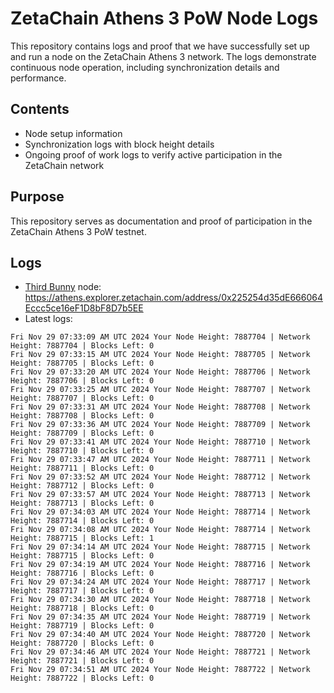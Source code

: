 # ZetaChain Athens 3 PoW Node Logs
This repository contains logs and proof that we have successfully set up and run a node on the ZetaChain Athens 3 network. The logs demonstrate continuous node operation, including synchronization details and performance.

## Contents
- Node setup information
- Synchronization logs with block height details
- Ongoing proof of work logs to verify active participation in the ZetaChain network

## Purpose
This repository serves as documentation and proof of participation in the ZetaChain Athens 3 PoW testnet.

## Logs

- [Third Bunny](https://thirdbunny.xyz/) node: https://athens.explorer.zetachain.com/address/0x225254d35dE666064Eccc5ce16eF1D8bF8D7b5EE
- Latest logs:
```
Fri Nov 29 07:33:09 AM UTC 2024 Your Node Height: 7887704 | Network Height: 7887704 | Blocks Left: 0
Fri Nov 29 07:33:15 AM UTC 2024 Your Node Height: 7887705 | Network Height: 7887705 | Blocks Left: 0
Fri Nov 29 07:33:20 AM UTC 2024 Your Node Height: 7887706 | Network Height: 7887706 | Blocks Left: 0
Fri Nov 29 07:33:25 AM UTC 2024 Your Node Height: 7887707 | Network Height: 7887707 | Blocks Left: 0
Fri Nov 29 07:33:31 AM UTC 2024 Your Node Height: 7887708 | Network Height: 7887708 | Blocks Left: 0
Fri Nov 29 07:33:36 AM UTC 2024 Your Node Height: 7887709 | Network Height: 7887709 | Blocks Left: 0
Fri Nov 29 07:33:41 AM UTC 2024 Your Node Height: 7887710 | Network Height: 7887710 | Blocks Left: 0
Fri Nov 29 07:33:47 AM UTC 2024 Your Node Height: 7887711 | Network Height: 7887711 | Blocks Left: 0
Fri Nov 29 07:33:52 AM UTC 2024 Your Node Height: 7887712 | Network Height: 7887712 | Blocks Left: 0
Fri Nov 29 07:33:57 AM UTC 2024 Your Node Height: 7887713 | Network Height: 7887713 | Blocks Left: 0
Fri Nov 29 07:34:03 AM UTC 2024 Your Node Height: 7887714 | Network Height: 7887714 | Blocks Left: 0
Fri Nov 29 07:34:08 AM UTC 2024 Your Node Height: 7887714 | Network Height: 7887715 | Blocks Left: 1
Fri Nov 29 07:34:14 AM UTC 2024 Your Node Height: 7887715 | Network Height: 7887715 | Blocks Left: 0
Fri Nov 29 07:34:19 AM UTC 2024 Your Node Height: 7887716 | Network Height: 7887716 | Blocks Left: 0
Fri Nov 29 07:34:24 AM UTC 2024 Your Node Height: 7887717 | Network Height: 7887717 | Blocks Left: 0
Fri Nov 29 07:34:30 AM UTC 2024 Your Node Height: 7887718 | Network Height: 7887718 | Blocks Left: 0
Fri Nov 29 07:34:35 AM UTC 2024 Your Node Height: 7887719 | Network Height: 7887719 | Blocks Left: 0
Fri Nov 29 07:34:40 AM UTC 2024 Your Node Height: 7887720 | Network Height: 7887720 | Blocks Left: 0
Fri Nov 29 07:34:46 AM UTC 2024 Your Node Height: 7887721 | Network Height: 7887721 | Blocks Left: 0
Fri Nov 29 07:34:51 AM UTC 2024 Your Node Height: 7887722 | Network Height: 7887722 | Blocks Left: 0
```
